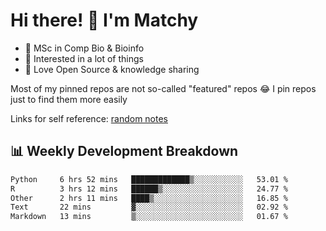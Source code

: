 # Hi there! 👋 I'm Matchy

- 🧬 MSc in Comp Bio & Bioinfo
- 🎈 Interested in a lot of things
- 💜 Love Open Source & knowledge sharing

Most of my pinned repos are not so-called "featured" repos 😂 I pin repos just to find them more easily

Links for self reference: [random notes](https://matchy233.github.io/random-notes)

## 📊 Weekly Development Breakdown

<!--START_SECTION:waka-->

```txt
Python     6 hrs 52 mins   █████████████▒░░░░░░░░░░░   53.01 %
R          3 hrs 12 mins   ██████▒░░░░░░░░░░░░░░░░░░   24.77 %
Other      2 hrs 11 mins   ████▒░░░░░░░░░░░░░░░░░░░░   16.85 %
Text       22 mins         ▓░░░░░░░░░░░░░░░░░░░░░░░░   02.92 %
Markdown   13 mins         ▒░░░░░░░░░░░░░░░░░░░░░░░░   01.67 %
```

<!--END_SECTION:waka-->
